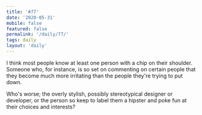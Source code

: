 ```yaml
---
title: '#77'
date: '2020-05-31'
mobile: false
featured: false
permalink: '/daily/77/'
tags: daily
layout: 'daily'
---
```


I think most people know at least one person with a chip on their shoulder. Someone who, for instance, is so set on commenting on certain people that they become much more irritating than the people they're trying to put down.

Who's worse; the overly stylish, possibly stereotypical designer or developer, or the person so keep to label them a hipster and poke fun at their choices and interests?
